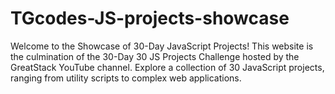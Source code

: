 # TGcodes-JS-projects-showcase
Welcome to the Showcase of 30-Day JavaScript Projects! This website is the culmination of the 30-Day 30 JS Projects Challenge hosted by the GreatStack YouTube channel. Explore a collection of 30 JavaScript projects, ranging from utility scripts to complex web applications.
